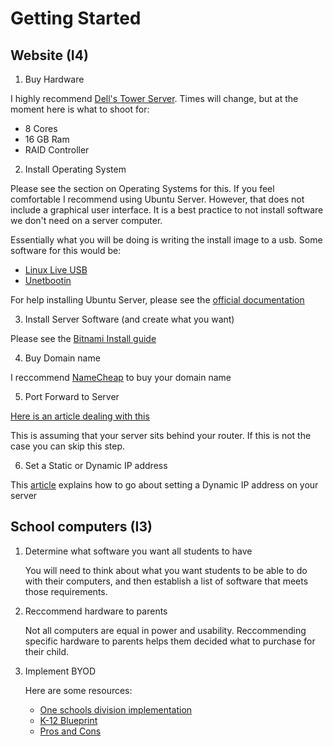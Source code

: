# Getting Started

## Website (I4)
1. Buy Hardware

I highly recommend [Dell's Tower Server](http://www.dell.com/us/business/p/poweredge-t320/fs). Times will change, but at the moment here is what to shoot for:

* 8 Cores
* 16 GB Ram
* RAID Controller

2. Install Operating System

Please see the section on Operating Systems for this. If you feel comfortable I recommend using Ubuntu Server. However, that does not include a graphical user interface. It is a best practice to not install software we don't need on a server computer.

Essentially what you will be doing is writing the install image to a usb. Some software for this would be:

* [Linux Live USB](http://www.linuxliveusb.com/)
* [Unetbootin](http://unetbootin.sourceforge.net/)

For help installing Ubuntu Server, please see the [official documentation](https://help.ubuntu.com/)

3. Install Server Software (and create what you want)

Please see the [Bitnami Install guide](https://wiki.bitnami.com/Native_Installers_Quick_Start_Guide)

4. Buy Domain name

I reccommend [NameCheap](https://www.namecheap.com/) to buy your domain name

5. Port Forward to Server

[Here is an article dealing with this](http://enterprise.sourceforge.net/configuring_routers_to_use_dynamic_dns_and_port_forwarding.htm)

This is assuming that your server sits behind your router. If this is not the case you can skip this step.

6. Set a Static or Dynamic IP address

This [article](https://help.ubuntu.com/community/DynamicDNS) explains how to go about setting a Dynamic IP address on your server

## School computers (I3)
1. Determine what software you want all students to have

	You will need to think about what you want students to be able to do with their computers, and then establish a list of software that meets those requirements.

2. Reccommend hardware to parents

	Not all computers are equal in power and usability. Reccommending specific hardware to parents helps them decided what to purchase for their child.

3. Implement BYOD

	Here are some resources:

	* [One schools division implementation](http://www.peelschools.org/aboutus/21stcentury/byod/Pages/default.aspx)
	* [K-12 Blueprint](http://www.k12blueprint.ca/byod)
	* [Pros and Cons](http://www.securedgenetworks.com/strategy-blog/20-Pros-and-Cons-of-implementing-BYOD-in-schools)
